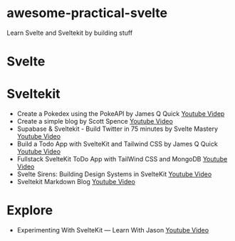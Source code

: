 # awesome-practical-svelte

Learn Svelte and Sveltekit by building stuff 


# Svelte




# Sveltekit


- Create a Pokedex using the PokeAPI by James Q Quick [Youtube Videp](https://www.youtube.com/watch?v=UU7MgYIbtAk)
- Create a simple blog by Scott Spence [Youtube Video](https://www.youtube.com/watch?v=zH2qG9YwN3s)
- Supabase & Sveltekit - Build Twitter in 75 minutes by Svelte Mastery [Youtube Video](https://www.youtube.com/watch?v=mPQyckogDYc)
- Build a Todo App with SvelteKit and Tailwind CSS by James Q Quick [Youtube Video](https://youtu.be/YipaPr4Aex8)
- Fullstack SvelteKit ToDo App with TailWind CSS and MongoDB [Youtube Video](https://youtu.be/P6gEnVlJPOc)
- Svelte Sirens: Building Design Systems in SvelteKit  [Youtube Video](https://youtu.be/3bjVQJwF6O8)
- Sveltekit Markdown Blog  [Youtube Video](https://youtu.be/3bjVQJwF6O8)


# Explore

- Experimenting With SvelteKit — Learn With Jason [Youtube Video](https://youtu.be/kEMrGsDEgOw)
